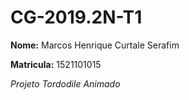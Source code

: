 # CG-2019.2N-T1

**Nome:** Marcos Henrique Curtale Serafim

**Matricula:** 1521101015

*Projeto Tordodile Animado* 

